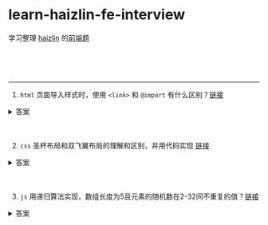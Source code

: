 # learn-haizlin-fe-interview

学习整理 [haizlin](https://github.com/haizlin) 的[前端题](https://github.com/haizlin/fe-interview)

<br><br><br>

***

1. `html` 页面导入样式时，使用 `<link>` 和 `@import` 有什么区别？[链接](https://github.com/haizlin/fe-interview/issues/1)

<details>
<summary>答案</summary>

* `<link>` 是 html 标签，规定当前文档和外部资源之间的关系，一般写在 `<head>` 元素中，而 `@import` 是 css 的 `@规则` 语句，用于在 css 中引入一个外部样式表，一般写在 `<style>` 元素和 css 文件的开头。
* `<link>` 引入的 css 会先于 `@import` 加载。
* `<link>` 可以被动态添加和移除，`@import` 不能。
* 它们的浏览器兼容性不一样，`@import` 要求需要高于 Internet Explorer 浏览器 5.5 以上。（现在基本可以忽略这个问题）

注意：有很多回答都说 `link引入的样式页面加载时同时加载` ，这样的说法不严谨，观察浏览器打开网站加载资源的顺序可以发现，等到文档下载完成之后才会去下载其他资源文件（css js 图片 等），在文档下载完成和开始下载其他资源文件中间，会有段时间没有下载请求，所以页面加载的同时是有可能和样式加载是重叠的，但还是有一个明显的先后顺序，毕竟最优先要把 html 文档下载下来才能去做其它事。
</details>
<br><br>

2. `css` 圣杯布局和双飞翼布局的理解和区别，并用代码实现 [链接](https://github.com/haizlin/fe-interview/issues/2)

<details>
<summary>答案</summary>

* 圣杯布局和双飞翼布局解决的问题是一样的，就是两边顶宽，中间自适应的三栏布局。
* 圣杯布局，为了中间 div 内容不被遮挡，将中间 div 设置了左右 padding-left 和 padding-right 后，将左右两个 div 用相对布局 position: relative并分别配合 right 和 left 属性，以便左右两栏 div 移动后不遮挡中间 div。双飞翼布局，为了中间 div 内容不被遮挡，直接在中间 div 内部创建子 div 用于放置内容，在该子 div 里用 margin-left 和 margin-right 为左右两栏 div 留出位置。

圣杯：

```html
<body>
<div id="hd">header</div>
<div id="bd">
  <div id="middle">middle</div>
  <div id="left">left</div>
  <div id="right">right</div>
</div>
<div id="footer">footer</div>
</body>

<style>
#hd{
    height:50px;
    background: #666;
    text-align: center;
}
#bd{
    /*左右栏通过添加负的margin放到正确的位置了，此段代码是为了摆正中间栏的位置*/
    padding:0 200px 0 180px;
    height:100px;
}
#middle{
    float:left;
    width:100%;/*左栏上去到第一行*/
    height:100px;
    background:blue;
}
#left{
    float:left;
    width:180px;
    height:100px;
    margin-left:-100%;
    background:#0c9;
    /*中间栏的位置摆正之后，左栏的位置也相应右移，通过相对定位的left恢复到正确位置*/
    position:relative;
    left:-180px;
}
#right{
    float:left;
    width:200px;
    height:100px;
    margin-left:-200px;
    background:#0c9;
    /*中间栏的位置摆正之后，右栏的位置也相应左移，通过相对定位的right恢复到正确位置*/
    position:relative;
    right:-200px;
}
#footer{
    height:50px;
    background: #666;
    text-align: center;
}
</style>
```

双飞翼

```html
<body>
<div id="hd">header</div> 
  <div id="middle">
    <div id="inside">middle</div>
  </div>
  <div id="left">left</div>
  <div id="right">right</div>
  <div id="footer">footer</div>
</body>

<style>
#hd{
    height:50px;
    background: #666;
    text-align: center;
}
#middle{
    float:left;
    width:100%;/*左栏上去到第一行*/     
    height:100px;
    background:blue;
}
#left{
    float:left;
    width:180px;
    height:100px;
    margin-left:-100%;
    background:#0c9;
}
#right{
    float:left;
    width:200px;
    height:100px;
    margin-left:-200px;
    background:#0c9;
}

/*给内部div添加margin，把内容放到中间栏，其实整个背景还是100%*/ 
#inside{
    margin:0 200px 0 180px;
    height:100px;
}
#footer{  
   clear:both; /*记得清楚浮动*/  
   height:50px;     
   background: #666;    
   text-align: center; 
} 
</style>
```
</details>
<br><br>

3. `js` 用递归算法实现，数组长度为5且元素的随机数在2-32间不重复的值？[链接](https://github.com/haizlin/fe-interview/issues/3)

<details>
<summary>答案</summary>


</details>
<br><br>